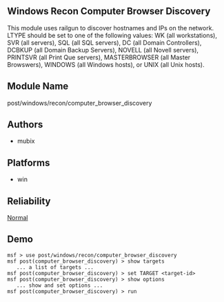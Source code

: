 ## Windows Recon Computer Browser Discovery

This module uses railgun to discover hostnames and IPs on 
the network. LTYPE should be set to one of the following 
values: WK (all workstations), SVR (all servers), SQL (all 
SQL servers), DC (all Domain Controllers), DCBKUP (all 
Domain Backup Servers), NOVELL (all Novell servers), 
PRINTSVR (all Print Que servers), MASTERBROWSER (all Master 
Browswers), WINDOWS (all Windows hosts), or UNIX (all Unix 
hosts).


## Module Name
post/windows/recon/computer_browser_discovery

## Authors
* mubix





## Platforms
* win

## Reliability
[Normal](https://github.com/rapid7/metasploit-framework/wiki/Exploit-Ranking)

## Demo

```
msf > use post/windows/recon/computer_browser_discovery
msf post(computer_browser_discovery) > show targets
   ... a list of targets ...
msf post(computer_browser_discovery) > set TARGET <target-id>
msf post(computer_browser_discovery) > show options
   ... show and set options ...
msf post(computer_browser_discovery) > run
```
    
    